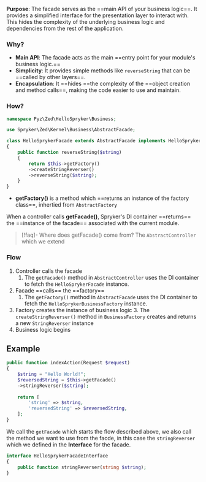 
**Purpose**: The facade serves as the ==main API of your business logic==. It provides a simplified interface for the presentation layer to interact with. This hides the complexity of the underlying business logic and dependencies from the rest of the application.  

### Why?

- **Main API**: The facade acts as the main ==entry point for your module's business logic.==
- **Simplicity**: It provides simple methods like `reverseString` that can be ==called by other layers==.
- **Encapsulation**: It ==hides ==the complexity of the ==object creation and method calls==, making the code easier to use and maintain.

### How?

```php
namespace Pyz\Zed\HelloSpryker\Business;

use Spryker\Zed\Kernel\Business\AbstractFacade;

class HelloSprykerFacade extends AbstractFacade implements HelloSprykerFacadeInterface
{
    public function reverseString($string)
    {
        return $this->getFactory()
        ->createStringReverser()
        ->reverseString($string);
    }
}
```

- **getFactory()** is a method which ==returns an instance of the factory class==, inhertied from `AbstractFactory`

When a controller calls **getFacade()**, Spryker's DI container ==returns== the ==instance of the facade== associated with the current module.

> [!faq]- Where does getFacade() come from? 
>  The `AbstractController` which we extend

### Flow

1. Controller calls the facade
	1. The `getFacade()` method in `AbstractController` uses the DI container to fetch the `HelloSprykerFacade` instance.
2. Facade ==calls== the ==factory==
	1. The `getFactory()` method in `AbstractFacade` uses the DI container to fetch the `HelloSprykerBusinessFactory` instance.
3. Factory creates the instance of business logic
	3. The `createStringReverser()` method in `BusinessFactory` creates and returns a new `StringReverser` instance
4. Business logic begins

## Example

```php
public function indexAction(Request $request)  
{  
    $string = "Hello World!";  
    $reversedString = $this->getFacade()
    ->stringReverser($string);  
  
    return [  
        'string' => $string,  
        'reversedString' => $reversedString,  
    ];  
}
```

We call the `getFacade` which starts the flow described above, we also call the method we want to use from the facde, in this case the `stringReverser` which we defined in the **Interface** for the facade.

```php
interface HelloSprykerFacadeInterface  
{  
    public function stringReverser(string $string);  
}
```